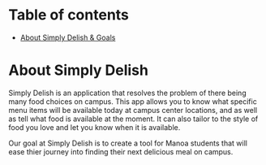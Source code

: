 
# Table of contents

* [About Simply Delish & Goals](#about-Simply-Delish)
<!--* [Installation](#installation)
* [Application design](#application-design)
  * [Directory structure](#directory-structure)
  * [Import conventions](#import-conventions)
  * [Naming conventions](#naming-conventions)
  * [Data model](#data-model)
  * [CSS](#css)
  * [Routing](#routing)
  * [Authentication](#authentication)
  * [Authorization](#authorization)
  * [Configuration](#configuration)
  * [Quality Assurance](#quality-assurance)
    * [ESLint](#eslint)
    * [Data model unit tests](#data-model-unit-tests)
    * [JSDoc](#JSDoc)
* [Development history](#development-history)
  * [Milestone 1:](#milestone-1-mockup-development)
  * [Milestone 2: ](#milestone-2-data-model-development)
  * [Milestone 3: ](#milestone-3-connect-ui-to-data-model)
  * [Milestone 4: ](#milestone-4-authentication)
  * [Milestone 5: ](#milestone-5-administration)
* [Walkthrough videos](#walkthrough-videos)
-->
# About Simply Delish 
 
Simply Delish is an application that resolves the problem of there being many food choices on campus. This app allows you to know what specific menu items will be available today at campus center locations, and as well as tell what food is available at the moment. It can also tailor to the style of food you love and let you know when it is available.

Our goal at Simply Delish is to create a tool for Manoa students that will ease thier journey into finding their next delicious meal on campus.
<!--
![](images/landing.png)
Anyone with a UH account can login to BowFolios by clicking on the login button. The UH CAS authentication screen then appears and requests your UH account and password:
![](images/bowfolios-cas.png)
Once authenticated, you can create a profile that provides a biographical statement and list of interests, plus links to selected social media sites (GitHub, FaceBook, Instagram):
![](images/profile.png)
After creating a profile, you will be listed on the public directory page:
![](images/directory.png)
BowFolios also provides a filter page, available to those who can login to the system with their UH account. The filter page allows you to display all portfolios with a given interest:
![](images/filter.png)
-->
<!--
# Installation
First, [install Meteor](https://www.meteor.com/install).
Second, [download a copy of Simply Delish](https://github.com/simplydelish/simplydelish/archive/master.zip), or clone it using git.
Third, cd into the app/ directory and install libraries with:
```
$ meteor npm install
```
Fourth, run the system with:
```
$ meteor npm run start
```
If all goes well, the application will appear at [http://localhost:3000](http://localhost:3000). If you have an account on the UH test CAS server, you can login.  
# Application Design
## Directory structure
The top-level directory structure contains:
```
app/        # holds the Meteor application sources
config/     # holds configuration files, such as settings.development.json
.gitignore  # don't commit IntelliJ project files, node_modules, and settings.production.json
```
This structure separates configuration files (such as the settings files) in the config/ directory from the actual Meteor application in the app/ directory.
The app/ directory has this top-level structure:
```
client/
  lib/           # holds Semantic UI files.
  head.html      # the <head>
  main.js        # import all the client-side html and js files. 
imports/
  api/           # Define collection processing code (client + server side)
    base/
    interest/
    profile/
  startup/       # Define code to run when system starts up (client-only, server-only)
    client/        
    server/        
  ui/
    components/  # templates that appear inside a page template.
    layouts/     # Layouts contain common elements to all pages (i.e. menubar and footer)
    pages/       # Pages are navigated to by FlowRouter routes.
    stylesheets/ # CSS customizations, if any.
node_modules/    # managed by Meteor
private/
  database/      # holds the JSON file used to initialize the database on startup.
public/          
  images/        # holds static images for landing page and predefined sample users.
server/
   main.js       # import all the server-side js files.
```
## Import conventions
This system adheres to the Meteor 1.4 guideline of putting all application code in the imports/ directory, and using client/main.js and server/main.js to import the code appropriate for the client and server in an appropriate order.
This system accomplishes client and server-side importing in a different manner than most Meteor sample applications. In this system, every imports/ subdirectory containing any Javascript or HTML files has a top-level index.js file that is responsible for importing all files in its associated directory.   
Then, client/main.js and server/main.js are responsible for importing all the directories containing code they need. For example, here is the contents of client/main.js:
```
import '/imports/startup/client';
import '/imports/ui/components/form-controls';
import '/imports/ui/components/directory';
import '/imports/ui/components/user';
import '/imports/ui/components/landing';
import '/imports/ui/layouts/directory';
import '/imports/ui/layouts/landing';
import '/imports/ui/layouts/shared';
import '/imports/ui/layouts/user';
import '/imports/ui/pages/directory';
import '/imports/ui/pages/filter';
import '/imports/ui/pages/landing';
import '/imports/ui/pages/user';
import '/imports/api/base';
import '/imports/api/profile';
import '/imports/api/interest';
import '/imports/ui/stylesheets/style.css';
```
Apart from the last line that imports style.css directly, the other lines all invoke the index.js file in the specified directory.
We use this approach to make it more simple to understand what code is loaded and in what order, and to simplify debugging when some code or templates do not appear to be loaded.  In our approach, there are only two places to look for top-level imports: the main.js files in client/ and server/, and the index.js files in import subdirectories. 
Note that this two-level import structure ensures that all code and templates are loaded, but does not ensure that the symbols needed in a given file are accessible.  So, for example, a symbol bound to a collection still needs to be imported into any file that references it. 
## Naming conventions
This system adopts the following naming conventions:
  * Files and directories are named in all lowercase, with words separated by hyphens. Example: accounts-config.js
  * "Global" Javascript variables (such as collections) are capitalized. Example: Profiles.
  * Other Javascript variables are camel-case. Example: collectionList.
  * Templates representing pages are capitalized, with words separated by underscores. Example: Directory_Page. The files for this template are lower case, with hyphens rather than underscore. Example: directory-page.html, directory-page.js.
  * Routes to pages are named the same as their corresponding page. Example: Directory_Page.
## Data model
<!--
The Simply Delish data model is implemented by two Javascript classes: [ProfileCollection](https://github.com/bowfolios/bowfolios/blob/master/app/imports/api/profile/ProfileCollection.js) and [InterestCollection](https://github.com/bowfolios/bowfolios/blob/master/app/imports/api/interest/InterestCollection.js). Both of these classes encapsulate a MongoDB collection with the same name and export a single variable (Profiles and Interests)that provides access to that collection. 
Any part of the system that manipulates the BowFolios data model imports the Profiles or Interests variable, and invokes methods of that class to get or set data.
There are many common operations on MongoDB collections. To simplify the implementation, the ProfileCollection and InterestCollection classes inherit from the [BaseCollection](https://github.com/bowfolios/bowfolios/blob/master/app/imports/api/base/BaseCollection.js) class.
The [BaseUtilities](https://github.com/bowfolios/bowfolios/blob/master/app/imports/api/base/BaseUtilities.js) file contains functions that operate across both classes. 
Both ProfileCollection and InterestCollection have Mocha unit tests in [ProfileCollection.test.js](https://github.com/bowfolios/bowfolios/blob/master/app/imports/api/profile/ProfileCollection.test.js) and [InterestCollection.test.js](https://github.com/bowfolios/bowfolios/blob/master/app/imports/api/interest/InterestCollection.test.js). See the section below on testing for more details.
## CSS
<!--
The application uses the [Semantic UI](http://semantic-ui.com/) CSS framework. To learn more about the Semantic UI theme integration with Meteor, see [Semantic-UI-Meteor](https://github.com/Semantic-Org/Semantic-UI-Meteor).
The Semantic UI theme files are located in [app/client/lib/semantic-ui](https://github.com/ics-software-engineering/meteor-application-template/tree/master/app/client/lib/semantic-ui) directory. Because they are located in the client/ directory and not the imports/ directory, they do not need to be explicitly imported to be loaded. (Meteor automatically loads all files into the client that are located in the client/ directory). 
<!--
Note that the user pages contain a menu fixed to the top of the page, and thus the body element needs to have padding attached to it.  However, the landing page does not have a menu, and thus no padding should be attached to the body element on that page. To accomplish this, the [router](https://github.com/bowfolios/bowfolios/blob/master/app/imports/startup/client/router.js) uses "triggers" to add an remove the appropriate classes from the body element when a page is visited and then left by the user. 
## Routing
For display and navigation among its four pages, the application uses [Flow Router](https://github.com/kadirahq/flow-router).
Routing is defined in [imports/startup/client/router.js](https://github.com/ics-software-engineering/meteor-application-template/blob/master/app/imports/startup/client/router.js).
BowFolios defines the following routes:
  * The `/` route goes to the public landing page.
  * The `/directory` route goes to the public directory page.
  * The `/<user>/profile` route goes to the profile page associated with `<user>`, which is the UH account name.
  * The `/<user>/filter` route goes to the filter page associated with `<user>`, which is the UH account name.
## Authentication
For authentication, the application uses the University of Hawaii CAS test server, and follows the approach shown in [meteor-example-uh-cas](http://ics-software-engineering.github.io/meteor-example-uh-cas/).
When the application is run, the CAS configuration information must be present in a configuration file such as  [config/settings.development.json](https://github.com/ics-software-engineering/meteor-application-template/blob/master/config/settings.development.json). 
Anyone with a UH account can login and use BowFolio to create a portfolio.  A profile document is created for them if none already exists for that username.
## Authorization
The landing and directory pages are public; anyone can access those pages.
The profile and filter pages require authorization: you must be logged in (i.e. authenticated) through the UH test CAS server, and the authenticated username returned by CAS must match the username specified in the URL.  So, for example, only the authenticated user `johnson` can access the pages `http://localhost:3000/johnson/profile` and  `http://localhost:3000/johnson/filter`.
To prevent people from accessing pages they are not authorized to visit, template-based authorization is used following the recommendations in [Implementing Auth Logic and Permissions](https://kadira.io/academy/meteor-routing-guide/content/implementing-auth-logic-and-permissions). 
The application implements template-based authorization using an If_Authorized template, defined in [If_Authorized.html](https://github.com/bowfolios/bowfolios/blob/master/app/imports/ui/layouts/user/if-authorized.html) and [If_Authorized.js](https://github.com/bowfolios/bowfolios/blob/master/app/imports/ui/layouts/user/if-authorized.js).
## Configuration
The [config](https://github.com/bowfolios/bowfolios/tree/master/config) directory is intended to hold settings files.  The repository contains one file: [config/settings.development.json](https://github.com/bowfolios/bowfolios/blob/master/config/settings.development.json).
The [.gitignore](https://github.com/bowfolios/bowfolios/blob/master/.gitignore) file prevents a file named settings.production.json from being committed to the repository. So, if you are deploying the application, you can put settings in a file named settings.production.json and it will not be committed.
BowFolios checks on startup to see if it has an empty database in [initialize-database.js](https://github.com/bowfolios/bowfolios/blob/master/app/imports/startup/server/initialize-database.js), and if so, loads the file specified in the configuration file, such as [settings.development.json](https://github.com/bowfolios/bowfolios/blob/master/config/settings.development.json).  For development purposes, a sample initialization for this database is in [initial-collection-data.json](https://github.com/bowfolios/bowfolios/blob/master/app/private/database/initial-collection-data.json).
## Quality Assurance
### ESLint
BowFolios includes a [.eslintrc](https://github.com/bowfolios/bowfolios/blob/master/app/.eslintrc) file to define the coding style adhered to in this application. You can invoke ESLint from the command line as follows:
```
meteor npm run lint
```
ESLint should run without generating any errors.  
It's significantly easier to do development with ESLint integrated directly into your IDE (such as IntelliJ).
### Data model unit tests
To run the unit tests on the data model, invoke the script named 'test', which is defined in the package.json file:
```
meteor npm run test
```
This outputs the results to the console. Here is an example of a successful run, with timestamps removed:
```
[~/github/bowfolios/bowfolios/app]-> meteor npm run test
> bowfolios@ test /Users/philipjohnson/github/bowfolios/bowfolios/app
> TEST_WATCH=1 meteor test --driver-package meteortesting:mocha
[[[[[ Tests ]]]]]                             
=> Started proxy.                             
=> Started MongoDB.  
(STDERR) Note: you are using a pure-JavaScript implementation of bcrypt.
(STDERR) While this implementation will work correctly, it is known to be
(STDERR) approximately three times slower than the native implementation.
(STDERR) In order to use the native implementation instead, run
(STDERR) 
(STDERR)   meteor npm install --save bcrypt
(STDERR) 
(STDERR) in the root directory of your application.
 --------------------------------
 ----- RUNNING SERVER TESTS -----
 --------------------------------
=> Started your app.
=> App running at: http://localhost:3000/
    InterestCollection
    ✓ #define, #isDefined, #removeIt, #dumpOne, #restoreOne (69ms)
    ✓ #findID, #findIDs  
    ProfileCollection
    ✓ #define, #isDefined, #removeIt, #dumpOne, #restoreOne (66ms)
    ✓ #define (illegal interest)
    ✓ #define (duplicate interests)
   5 passing (178ms)
Load the app in a browser to run client tests, or set the TEST_BROWSER_DRIVER environment variable. See https://github.com/DispatchMe/meteor-mocha/blob/master/README.md#run-app-tests
```
### JSDoc
BowFolios supports documentation generation with [JSDoc](http://usejsdoc.org/). The package.json file defines a script called jsdoc that runs JSDoc over the source files and outputs html to the ../../bowfolio.github.io/jsdoc directory.  When committed, the index.html file providing an overview of all the documentation generate at that point in time is available at [http://bowfolios.github.io/jsdocs](https://bowfolios.github.io/jsdocs/). 
# Development History
The development process for BowFolios conformed to [Issue Driven Project Management](http://courses.ics.hawaii.edu/ics314f16/modules/project-management/) practices. In a nutshell, development consists of a sequence of Milestones. Milestones consist of issues corresponding to 2-3 day tasks. GitHub projects are used to manage the processing of tasks during a milestone.  
The following sections document the development history of BowFolios.
## Milestone 1: 
<!--This milestone started on December 6, 2016 and ended on January 31, 2017.
The goal of Milestone 1 was to create a set of HTML pages providing a mockup of the pages in the system. To simplify things, the mockup was developed as a Meteor app. This meant that each page was a template and that FlowRouter was used to implement routing to the pages. 
Mockups for the following four pages were implemented during M1:
<img width="200px" src="images/landing.png"/>
<img width="200px" src="images/profile.png"/>
<img width="200px" src="images/directory.png"/>
<img width="200px" src="images/filter.png"/>
Milestone 1 was implemented as [BowFolio GitHub Milestone M1](https://github.com/bowfolios/bowfolios/milestone/1)::
![](images/m1-milestone.png)
Milestone 1 consisted of five issues, and progress was managed via the [BowFolio GitHub Project M1](https://github.com/bowfolios/bowfolios/projects/1):
![](images/m1-project.png)
Each issue was implemented in its own branch, and merged into master when completed:
![](images/m1-branch-graph.png)
## Milestone 2: 
<!--
This milestone started on Jan 31, 2017 and ended on Feb 2, 2017.
The goal of Milestone 2 was to implement the data model: the underlying set of Mongo Collections and the operations upon them that would support the BowFolio application.  We implemented the data model as a set of Javascript classes. The BaseCollection class provides common fields and operations. The ProfileCollection and InterestCollection classes inherit from BaseCollection and provide the persistent data structures useful for BowFolios. 
Also in this milestone, we implemented a set of mocha tests for the data model classes. These tests make sure we can create, manipulate, and delete the data model documents successfully.  These tests are documented above.
Milestone 2 was implemented as [BowFolio GitHub Milestone M2](https://github.com/bowfolios/bowfolios/milestone/2)::
![](images/m2-milestone.png)
Milestone 2 consisted of two issues, and progress was managed via the [BowFolio GitHub Project M2](https://github.com/bowfolios/bowfolios/projects/2):
![](images/m2-project.png)
Each issue was implemented in its own branch, and merged into master when completed:
![](images/m2-branch-graph.png)
## Milestone 3: 
<!--
This milestone started on Feb 2, 2017 and ended on Feb 10, 2017.
The goal of Milestone 3 was to connect the user interface to the underlying data model. This meant that we updated the templates for each page with calls to helper functions, and we created Javascript files for the templates with helper functions. We used the form control templates from [meteor-example-form](https://ics-software-engineering.github.io/meteor-example-form/) to simplify implementation of form processing.
Milestone 3 was implemented as [BowFolio GitHub Milestone M3](https://github.com/bowfolios/bowfolios/milestone/3)::
![](images/m3-milestone.png)
Milestone 3 consisted of four issues, and progress was managed via the [BowFolio GitHub Project M3](https://github.com/bowfolios/bowfolios/projects/3):
![](images/m3-project.png)
Each issue was implemented in its own branch, and merged into master when completed:
![](images/m3-branch-graph.png)
## Milestone 4: 
<!--
This milestone started on Feb 10, 2017 and ended on Feb 14, 2017.
The goal of Milestone 4 was to set up authentication using the University of Hawaii test CAS system. We used the templates from [meteor-example-uh-cas](http://ics-software-engineering.github.io/meteor-example-uh-cas/) to guide the implementation. Although the example restricts logins to those in a list in the configuration file, BowFolios allows anyone with a UH account to access the system. 
Authentication also implies that users cannot access the profile or filter page associated with another user.
Milestone 4 was implemented as [BowFolio GitHub Milestone M4](https://github.com/bowfolios/bowfolios/milestone/4)::
![](images/m4-milestone.png)
Milestone 4 consisted of two issues, and progress was managed via the [BowFolio GitHub Project M4](https://github.com/bowfolios/bowfolios/projects/4):
![](images/m4-project.png)
Each issue was implemented in its own branch, and merged into master when completed:
![](images/m4-branch-graph.png)
## Milestone 5: 
<!--
This milestone started on Feb 14, 2017 and is ongoing.
[BowFolio GitHub Milestone 5](https://github.com/bowfolios/bowfolios/milestone/5) involves the creation of an administrator role in the system. The administrator can manage the set of defined interests. (Currently, interests are defined in the database file loaded at system startup time.)
This milestone will also include the implementation of Meteor methods and removal of the insecure package. 
We will manage progress on this milestone using [BowFolio GitHub Project M5](https://github.com/bowfolios/bowfolios/projects/5).
# Walkthrough videos
<!--
Simply Delish is intended as a model of how an ICS 314 project could be organized and executed. Here are some videos to walk through various aspects of the system and development process:
* [BowFolios: User Interface](https://www.youtube.com/watch?v=aZvxRQfQdkE)
* [BowFolios: Development Process](https://www.youtube.com/watch?v=8pTgFtbcjTc)
* [BowFolios: Application Structure](https://www.youtube.com/watch?v=_5g5CzZ0Toc)
* [BowFolios: Authentication and Authorization](https://www.youtube.com/watch?v=AaXShN8cYNY)
* [BowFolios: Initialization](https://www.youtube.com/watch?v=P3Kigb1gtVo)
* [BowFolios: Unit Testing](https://www.youtube.com/watch?v=EexZfw1yMJs)
* [BowFolios: Design Patterns](https://www.youtube.com/watch?v=yP-t44HBCPQ). Maybe watch [this](https://www.youtube.com/watch?v=Z2yjimK_MJU) first.
-->


